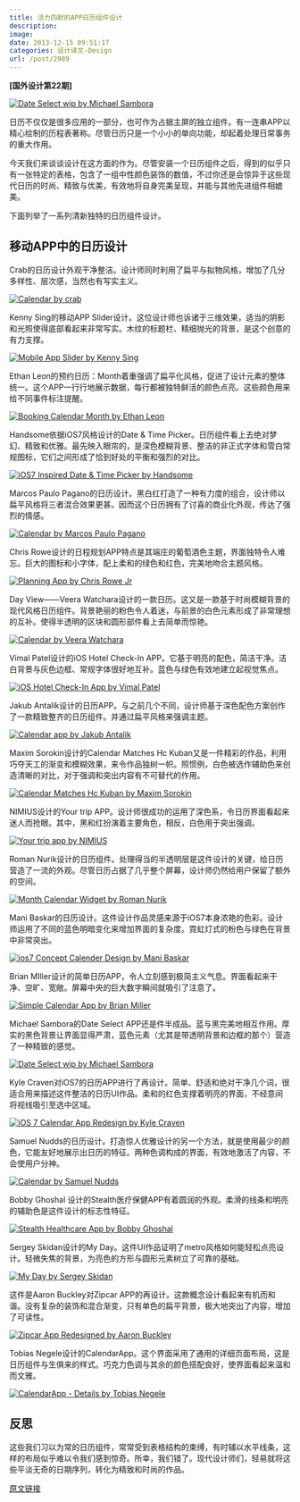 ```yaml
---
title: 活力四射的APP日历组件设计
description: 
image: 
date: 2013-12-15 09:51:17
categories: 设计译文-Design
url: /post/2989
---
```


**[国外设计第22期]**

[![Date Select wip by Michael Sambora](http://designmodo.com/wp-content/uploads/2013/11/Date-Select-wip-by-Michael-Sambora.jpg)](http://dribbble.com/shots/1166908-Date-Select-wip)

日历不仅仅是很多应用的一部分，也可作为占据主屏的独立组件。有一连串APP以精心绘制的历程表著称。尽管日历只是一个小小的单向功能，却起着处理日常事务的重大作用。

今天我们来谈谈设计在这方面的作为。尽管安装一个日历组件之后，得到的似乎只有一张特定的表格，包含了一组中性颜色装饰的数值，不过你还是会惊异于这些现代日历的时尚、精致与优美，有效地将自身完美呈现，并能与其他先进组件相媲美。

下面列举了一系列清新独特的日历组件设计。

## 移动APP中的日历设计

Crab的日历设计外观干净整洁。设计师同时利用了扁平与拟物风格，增加了几分多样性、层次感，当然也有写实主义。

[![Calendar by crab](http://designmodo.com/wp-content/uploads/2013/11/Calendar-by-crab.jpg)](http://dribbble.com/shots/1008449-Calendar)

Kenny Sing的移动APP Slider设计。这位设计师也诉诸于三维效果，适当的阴影和光照使得底部看起来非常写实。木纹的标题栏、精细抛光的背景，是这个创意的有力支撑。

[![Mobile App Slider by Kenny Sing](http://designmodo.com/wp-content/uploads/2013/11/Mobile-App-Slider-by-Kenny-Sing.jpg)](http://dribbble.com/shots/898881-Mobile-App-Slider)

Ethan Leon的预约日历：Month着重强调了扁平化风格，促进了设计元素的整体统一。这个APP一行行地展示数据，每行都被独特鲜活的颜色点亮。这些颜色用来给不同事件标注提醒。

[![Booking Calendar Month by Ethan Leon](http://designmodo.com/wp-content/uploads/2013/11/Booking-Calendar-Month-by-Ethan-Leon.jpg)](http://dribbble.com/shots/1219982-Booking-Calendar-Month)

Handsome依据iOS7风格设计的Date &amp; Time Picker。日历组件看上去绝对梦幻、精致和优雅。最先映入眼帘的，是深色模糊背景、整洁的非正式字体和雪白常规图标，它们之间形成了恰到好处的平衡和强烈的对比。

[![iOS7 Inspired Date &amp; Time Picker by Handsome](http://designmodo.com/wp-content/uploads/2013/11/iOS7-Inspired-Date-Time-Picker-by-Handsome.jpg)](http://dribbble.com/shots/1128968-iOS7-Inspired-Date-Time-Picker)

Marcos Paulo Pagano的日历设计。黑白红打造了一种有力度的组合，设计师以扁平风格将三者混合效果更甚。因而这个日历拥有了讨喜的商业化外观，传达了强烈的情感。

[![Calendar by Marcos Paulo Pagano](http://designmodo.com/wp-content/uploads/2013/11/Calendar-by-Marcos-Paulo-Pagano.jpg)](http://dribbble.com/shots/1210281-Calendar)

Chris Rowe设计的日程规划APP特点是其端庄的葡萄酒色主题，界面独特令人难忘。巨大的图标和小字体，配上柔和的绿色和红色，完美地吻合主题风格。

[![Planning App by Chris Rowe Jr](http://designmodo.com/wp-content/uploads/2013/11/Planning-App-by-Chris-Rowe-Jr.jpg)](http://dribbble.com/shots/1046935-Planning-App)

Day View——Veera Watchara设计的一款日历。这又是一款基于时尚模糊背景的现代风格日历组件。背景艳丽的粉色令人着迷，与前景的白色元素形成了非常理想的互补。使得半透明的区块和圆形部件看上去简单而惊艳。

[![Calendar by Veera Watchara](http://designmodo.com/wp-content/uploads/2013/11/Calendar-by-Veera-Watchara.jpg)](http://dribbble.com/shots/1214829-Day-View-Calendar)

Vimal Patel设计的iOS Hotel Check-In APP。它基于明亮的配色，简洁干净。洁白背景与灰色边框、常规字体很好地互补。蓝色与绿色有效地建立起视觉焦点。

[![iOS Hotel Check-In App by Vimal Patel](http://designmodo.com/wp-content/uploads/2013/11/iOS-Hotel-Check-In-App-by-Vimal-Patel.jpg)](http://www.behance.net/gallery/iOS-Hotel-Check-In-App/9579027)

Jakub Antalík设计的日历APP。与之前几个不同，设计师基于深色配色方案创作了一款精致整齐的日历组件。并通过扁平风格来强调主题。

[![Calendar app by Jakub Antalik](http://designmodo.com/wp-content/uploads/2013/11/Calendar-app-by-Jakub-Antalik.jpg)](http://dribbble.com/shots/1137531-Calendar-app)

Maxim Sorokin设计的Calendar Matches Hc Kuban又是一件精彩的作品，利用巧夺天工的渐变和模糊效果，来令作品独树一帜。照惯例，白色被选作辅助色来创造清晰的对比，对于强调和突出内容有不可替代的作用。

[![Calendar Matches Hc Kuban by Maxim Sorokin](http://designmodo.com/wp-content/uploads/2013/11/Calendar-Matches-Hc-Kuban-by-Maxim-Sorokin.jpg)](http://www.behance.net/gallery/Hockey-Club-Kuban-mobile-app-ios7/9664835)

NIMIUS设计的Your trip APP。设计师很成功的运用了深色系，令日历界面看起来迷人而抢眼。其中，黑和红扮演着主要角色，相反，白色用于突出强调。

[![Your trip app by NIMIUS](http://designmodo.com/wp-content/uploads/2013/11/Your-trip-app-by-NIMIUS.jpg)](http://dribbble.com/shots/1211896-Your-trip-app-02)

Roman Nurik设计的日历组件。处理得当的半透明层是这件设计的关键，给日历营造了一流的外观。尽管日历占据了几乎整个屏幕，设计师仍然给用户保留了额外的空间。

[![Month Calendar Widget by Roman Nurik](http://designmodo.com/wp-content/uploads/2013/11/Month-Calendar-Widget-by-Roman-Nurik.jpg)](http://dribbble.com/shots/1166113-Month-Calendar-Widget)

Mani Baskar的日历设计。这件设计作品灵感来源于iOS7本身浓艳的色彩。设计师运用了不同的蓝色明暗变化来增加界面的复杂度。霓虹灯式的粉色与绿色在背景中非常突出。

[![ios7 Concept Calender Design by Mani Baskar](http://designmodo.com/wp-content/uploads/2013/11/ios7-Concept-Calender-Design-by-Mani-Baskar.jpg)](http://www.behance.net/gallery/ios7-Concept-Calender-Design/10581129)

Brian MIller设计的简单日历APP，令人立刻感到极简主义气息。界面看起来干净、空旷、宽敞。屏幕中央的巨大数字瞬间就吸引了注意了。

[![Simple Calendar App by Brian Miller](http://designmodo.com/wp-content/uploads/2013/11/Simple-Calendar-App-by-Brian-Miller.jpg)](http://dribbble.com/shots/1221158-Simple-Calendar-App)

Michael Sambora的Date Select APP还是件半成品。蓝与黑完美地相互作用。厚实的黑色背景让界面显得严肃，蓝色元素（尤其是带透明背景和边框的那个）营造了一种精致的感觉。

[![Date Select wip by Michael Sambora](http://designmodo.com/wp-content/uploads/2013/11/Date-Select-wip-by-Michael-Sambora.jpg)](http://dribbble.com/shots/1166908-Date-Select-wip)

Kyle Craven对iOS7的日历APP进行了再设计。简单、舒适和绝对干净几个词，很适合用来描述这件整洁的日历UI作品。柔和的红色支撑着明亮的界面，不经意间将视线吸引至选中区域。

[![iOS 7 Calendar App Redesign by Kyle Craven](http://designmodo.com/wp-content/uploads/2013/11/iOS-7-Calendar-App-Redesign-by-Kyle-Craven.jpg)](http://dribbble.com/shots/1129981-iOS-7-Calendar-App-Redesign)

Samuel Nudds的日历设计。打造惊人优雅设计的另一个方法，就是使用最少的颜色，它能友好地展示出日历的特征。两种色调构成的界面，有效地激活了内容，不会使用户分神。

[![Calendar by Samuel Nudds](http://designmodo.com/wp-content/uploads/2013/11/Calendar-by-Samuel-Nudds.jpg)](http://dribbble.com/shots/1172464-Calendar)

Bobby Ghoshal 设计的Stealth医疗保健APP有着圆润的外观。柔滑的线条和明亮的辅助色是这件设计的标志性特征。

[![Stealth Healthcare App by Bobby Ghoshal](http://designmodo.com/wp-content/uploads/2013/11/Stealth-Healthcare-App-by-Bobby-Ghoshal.jpg)](http://dribbble.com/shots/1227394-Stealth-Healthcare-App)

Sergey Skidan设计的My Day。这件UI作品证明了metro风格如何能轻松点亮设计。轻微失焦的背景，为亮色的方形与圆形元素树立了可靠的基础。

[![My Day by Sergey Skidan](http://designmodo.com/wp-content/uploads/2013/11/My-Day-by-Sergey-Skidan.jpg)](http://www.behance.net/gallery/My-Day/9750773)

这件是Aaron Buckley对Zipcar APP的再设计。这款概念设计看起来有机而和谐。没有复杂的装饰和混合渐变，只有单色的扁平背景，极大地突出了内容，增加了可读性。

[![Zipcar App Redesigned by Aaron Buckley](http://designmodo.com/wp-content/uploads/2013/11/Zipcar-App-Redesigned-by-Aaron-Buckley.jpg)](http://dribbble.com/shots/1169061-Zipcar-App-Redesigned)

Tobias Negele设计的CalendarApp。这个界面采用了通用的详细页面布局，这是日历组件与生俱来的样式。巧克力色调与其余的颜色搭配良好，使界面看起来温和而文雅。

[![CalendarApp - Details by Tobias Negele](http://designmodo.com/wp-content/uploads/2013/11/CalendarApp-Details-by-Tobias-Negele.jpg)](http://dribbble.com/shots/1111410-CalendarApp-Details)

## 反思

这些我们习以为常的日历组件，常常受到表格结构的束缚，有时辅以水平线条，这样的布局似乎难以令我们感到惊奇。所幸，我们错了。现代设计师们，轻易就将这些平淡无奇的日期序列，转化为精致和时尚的作品。

[原文链接](http://designmodo.com/calendar-widget-mobile-apps/)
